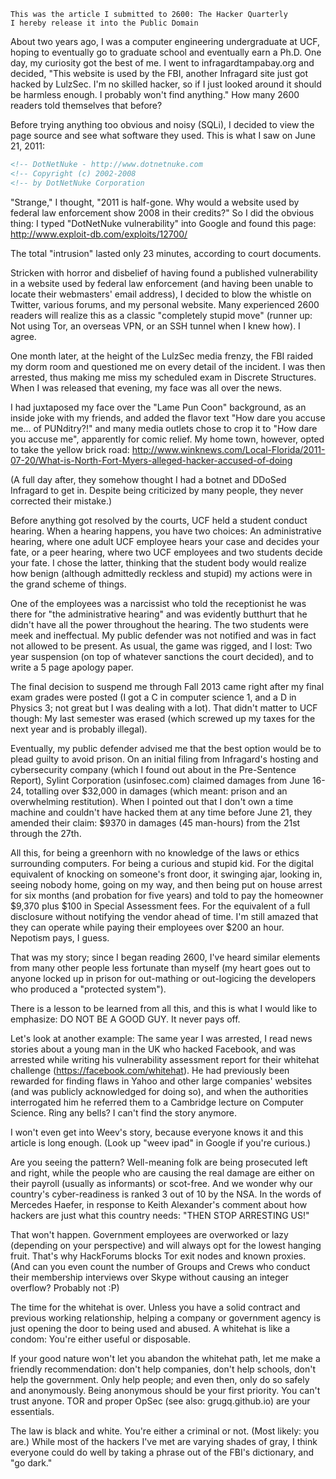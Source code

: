 ```
This was the article I submitted to 2600: The Hacker Quarterly
I hereby release it into the Public Domain
```
About two years ago, I was a computer engineering undergraduate at UCF, hoping to eventually go to graduate school and eventually earn a Ph.D. One day, my curiosity got the best of me. I went to infragardtampabay.org and decided, "This website is used by the FBI, another Infragard site just got hacked by LulzSec. I'm no skilled hacker, so if I just looked around it should be harmless enough. I probably won't find anything." How many 2600 readers told themselves that before?

Before trying anything too obvious and noisy (SQLi), I decided to view the page source and see what software they used. This is what I saw on June 21, 2011:
```html
<!-- DotNetNuke - http://www.dotnetnuke.com                                          -->
<!-- Copyright (c) 2002-2008                                                          -->
<!-- by DotNetNuke Corporation                                                        -->
```
"Strange," I thought, "2011 is half-gone. Why would a website used by federal law enforcement show 2008 in their credits?" So I did the obvious thing: I typed "DotNetNuke vulnerability" into Google and found this page: http://www.exploit-db.com/exploits/12700/

The total "intrusion" lasted only 23 minutes, according to court documents.

Stricken with horror and disbelief of having found a published vulnerability in a website used by federal law enforcement (and having been unable to locate their webmasters' email address), I decided to blow the whistle on Twitter, various forums, and my personal website. Many experienced 2600 readers will realize this as a classic "completely stupid move" (runner up: Not using Tor, an overseas VPN, or an SSH tunnel when I knew how). I agree.

One month later, at the height of the LulzSec media frenzy, the FBI raided my dorm room and questioned me on every detail of the incident. I was then arrested, thus making me miss my scheduled exam in Discrete Structures. When I was released that evening, my face was all over the news.

I had juxtaposed my face over the "Lame Pun Coon" background, as an inside joke with my friends, and added the flavor text "How dare you accuse me... of PUNditry?!" and many media outlets chose to crop it to "How dare you accuse me", apparently for comic relief. My home town, however, opted to take the yellow brick road:
http://www.winknews.com/Local-Florida/2011-07-20/What-is-North-Fort-Myers-alleged-hacker-accused-of-doing

(A full day after, they somehow thought I had a botnet and DDoSed Infragard to get in. Despite being criticized by many people, they never corrected their mistake.)

Before anything got resolved by the courts, UCF held a student conduct hearing. When a hearing happens, you have two choices: An administrative hearing, where one adult UCF employee hears your case and decides your fate, or a peer hearing, where two UCF employees and two students decide your fate. I chose the latter, thinking that the student body would realize how benign (although admittedly reckless and stupid) my actions were in the grand scheme of things.

One of the employees was a narcissist who told the receptionist he was there for "the administrative hearing" and was evidently butthurt that he didn't have all the power throughout the hearing. The two students were meek and ineffectual. My public defender was not notified and was in fact not allowed to be present. As usual, the game was rigged, and I lost: Two year suspension (on top of whatever sanctions the court decided), and to write a 5 page apology paper.

The final decision to suspend me through Fall 2013 came right after my final exam grades were posted (I got a C in computer science 1, and a D in Physics 3; not great but I was dealing with a lot). That didn't matter to UCF though: My last semester was erased (which screwed up my taxes for the next year and is probably illegal).

Eventually, my public defender advised me that the best option would be to plead guilty to avoid prison. On an initial filing from Infragard's hosting and cybersecurity company (which I found out about in the Pre-Sentence Report), Sylint Corporation (usinfosec.com) claimed damages from June 16-24, totalling over $32,000 in damages (which meant: prison and an overwhelming restitution). When I pointed out that I don't own a time machine and couldn't have hacked them at any time before June 21, they amended their claim: $9370 in damages (45 man-hours) from the 21st through the 27th.

All this, for being a greenhorn with no knowledge of the laws or ethics surrounding computers. For being a curious and stupid kid. For the digital equivalent of knocking on someone's front door, it swinging ajar, looking in, seeing nobody home, going on my way, and then being put on house arrest for six months (and probation for five years) and told to pay the homeowner $9,370 plus $100 in Special Assessment fees. For the equivalent of a full disclosure without notifying the vendor ahead of time. I'm still amazed that they can operate while paying their employees over $200 an hour. Nepotism pays, I guess.

That was my story; since I began reading 2600, I've heard similar elements from many other people less fortunate than myself (my heart goes out to anyone locked up in prison for out-mathing or out-logicing the developers who produced a "protected system").

There is a lesson to be learned from all this, and this is what I would like to emphasize: DO NOT BE A GOOD GUY. It never pays off.

Let's look at another example: The same year I was arrested, I read news stories about a young man in the UK who hacked Facebook, and was arrested while writing his vulnerability assessment report for their whitehat challenge (https://facebook.com/whitehat). He had previously been rewarded for finding flaws in Yahoo and other large companies' websites (and was publicly acknowledged for doing so), and when the authorities interrogated him he referred them to a Cambridge lecture on Computer Science. Ring any bells? I can't find the story anymore.

I won't even get into Weev's story, because everyone knows it and this article is long enough. (Look up "weev ipad" in Google if you're curious.)

Are you seeing the pattern? Well-meaning folk are being prosecuted left and right, while the people who are causing the real damage are either on their payroll (usually as informants) or scot-free. And we wonder why our country's cyber-readiness is ranked 3 out of 10 by the NSA. In the words of Mercedes Haefer, in response to Keith Alexander's comment about how hackers are just what this country needs: "THEN STOP ARRESTING US!"

That won't happen. Government employees are overworked or lazy (depending on your perspective) and will always opt for the lowest hanging fruit. That's why HackForums blocks Tor exit nodes and known proxies. (And can you even count the number of Groups and Crews who conduct their membership interviews over Skype without causing an integer overflow? Probably not :P)

The time for the whitehat is over. Unless you have a solid contract and previous working relationship, helping a company or government agency is just opening the door to being used and abused. A whitehat is like a condom: You're either useful or disposable.

If your good nature won't let you abandon the whitehat path, let me make a friendly recommendation: don't help companies, don't help schools, don't help the government. Only help people; and even then, only do so safely and anonymously. Being anonymous should be your first priority. You can't trust anyone. TOR and proper OpSec (see also: grugq.github.io) are your essentials.

The law is black and white. You're either a criminal or not. (Most likely: you are.) While most of the hackers I've met are varying shades of gray, I think everyone could do well by taking a phrase out of the FBI's dictionary, and "go dark."
